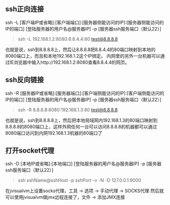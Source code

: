 ## ssh正向连接
ssh -L [客户端IP或省略]:[客户端端口]:[服务器侧能访问的IP]:[服务器侧能访问的IP的端口] [登陆服务器的用户名@服务器IP] -p [服务器ssh服务端口（默认22）]
> ssh -L 192.168.1.2:8080:8.8.4.4:80 test@8.8.8.8

也就是说，ssh到8.8.8.8上，然后让8.8.8.8把8.8.4.4的80端口映射到本地的8080端口上，而且和本地192.168.1.2这个IP绑定。
内网里的另外一台机器可以通过IE浏览器中输入http://192.168.1.2:8080查看8.8.4.4的网页。


## ssh反向链接
ssh -R [服务器IP或省略]:[服务器端口]:[客户端侧能访问的IP]:[客户端侧能访问的IP的端口] [登陆服务器的用户名@服务器IP] -p [服务器ssh服务端口（默认22）]
> ssh -R 8.8.8.8:8080:192.168.1.3:80 test@8.8.8.8

也就是说，ssh到8.8.8.8上，然后把本地局域网内192.168.1.3的80端口映射到8.8.8.8的8080端口上，这样外网任何一台可以访问8.8.8.8的机器都可以通过8080端口访问到内网192.168.1.3机器的80端口了

## 打开socket代理
ssh -D [本地IP或省略]:[本地端口] [登陆服务器的用户名@服务器IP] -p [服务器ssh服务端口（默认22）]
> ssh sshName@sshHost -p sshPort -v -N -D 127.0.0.1:9000

在jvisualvm上设置socks代理，工具 -> 选项 -> 手动代理 -> SOCKS代理
然后就可以使用jvisualvm做jmx远程连接了，文件 -> 添加JMX连接
